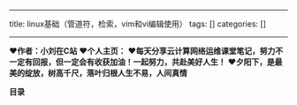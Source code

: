 
--- 
title:  linux基础（管道符，检索，vim和vi编辑使用） 
tags: []
categories: [] 

---
>  
 ♥️**作者：小刘在C站** 
 ♥️**个人主页：** 
 ♥️**每天分享云计算网络运维课堂笔记，努力不一定有回报，但一定会有收获加油！一起努力，共赴美好人生！** 
 ♥️**夕阳下，是最美的绽放，树高千尺，落叶归根人生不易，人间真情** 


**目录**




